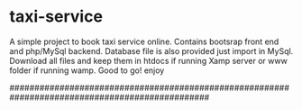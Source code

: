 # taxi-service
A simple project to book taxi service online.
Contains bootsrap front end and php/MySql backend.
Database file is also provided just import in MySql.
Download all files and keep them in htdocs if running Xamp server or www folder if running wamp.
Good to go! enjoy 

################################################################################################
